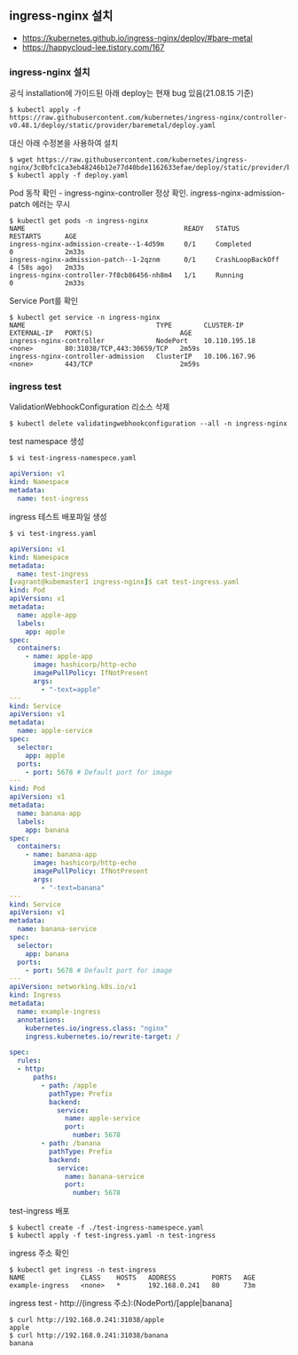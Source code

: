 ## ingress-nginx 설치
- https://kubernetes.github.io/ingress-nginx/deploy/#bare-metal
- https://happycloud-lee.tistory.com/167

### ingress-nginx 설치
공식 installation에 가이드된 아래 deploy는 현재 bug 있음(21.08.15 기준)
```
$ kubectl apply -f https://raw.githubusercontent.com/kubernetes/ingress-nginx/controller-v0.48.1/deploy/static/provider/baremetal/deploy.yaml
```
대신 아래 수정본을 사용하여 설치
```
$ wget https://raw.githubusercontent.com/kubernetes/ingress-nginx/3c0bfc1ca3eb48246b12e77d40bde1162633efae/deploy/static/provider/baremetal/deploy.yaml
$ kubectl apply -f deploy.yaml
```
Pod 동작 확인 - ingress-nginx-controller 정상 확인. ingress-nginx-admission-patch 에러는 무시
```
$ kubectl get pods -n ingress-nginx
NAME                                        READY   STATUS             RESTARTS      AGE
ingress-nginx-admission-create--1-4d59m     0/1     Completed          0             2m33s
ingress-nginx-admission-patch--1-2qznm      0/1     CrashLoopBackOff   4 (58s ago)   2m33s
ingress-nginx-controller-7f8cb86456-nh8m4   1/1     Running            0             2m33s
```
Service Port를 확인
```
$ kubectl get service -n ingress-nginx
NAME                                 TYPE        CLUSTER-IP      EXTERNAL-IP   PORT(S)                      AGE
ingress-nginx-controller             NodePort    10.110.195.18   <none>        80:31038/TCP,443:30659/TCP   2m59s
ingress-nginx-controller-admission   ClusterIP   10.106.167.96   <none>        443/TCP                      2m59s
```

### ingress test
ValidationWebhookConfiguration 리소스 삭제 
```
$ kubectl delete validatingwebhookconfiguration --all -n ingress-nginx
```
test namespace 생성
```
$ vi test-ingress-namespece.yaml
```
```yaml
apiVersion: v1
kind: Namespace
metadata:
  name: test-ingress
```
ingress 테스트 배포파일 생성
```
$ vi test-ingress.yaml
```
```yaml
apiVersion: v1
kind: Namespace
metadata:
  name: test-ingress
[vagrant@kubemaster1 ingress-nginx]$ cat test-ingress.yaml
kind: Pod
apiVersion: v1
metadata:
  name: apple-app
  labels:
    app: apple
spec:
  containers:
    - name: apple-app
      image: hashicorp/http-echo
      imagePullPolicy: IfNotPresent
      args:
        - "-text=apple"
---
kind: Service
apiVersion: v1
metadata:
  name: apple-service
spec:
  selector:
    app: apple
  ports:
    - port: 5678 # Default port for image
---
kind: Pod
apiVersion: v1
metadata:
  name: banana-app
  labels:
    app: banana
spec:
  containers:
    - name: banana-app
      image: hashicorp/http-echo
      imagePullPolicy: IfNotPresent
      args:
        - "-text=banana"
---
kind: Service
apiVersion: v1
metadata:
  name: banana-service
spec:
  selector:
    app: banana
  ports:
    - port: 5678 # Default port for image
---
apiVersion: networking.k8s.io/v1
kind: Ingress
metadata:
  name: example-ingress
  annotations:
    kubernetes.io/ingress.class: "nginx"
    ingress.kubernetes.io/rewrite-target: /

spec:
  rules:
  - http:
      paths:
        - path: /apple
          pathType: Prefix
          backend:
            service:
              name: apple-service
              port:
                number: 5678
        - path: /banana
          pathType: Prefix
          backend:
            service:
              name: banana-service
              port:
                number: 5678
```
test-ingress 배포
```
$ kubectl create -f ./test-ingress-namespece.yaml
$ kubectl apply -f test-ingress.yaml -n test-ingress
```
ingress 주소 확인
```
$ kubectl get ingress -n test-ingress
NAME              CLASS    HOSTS   ADDRESS         PORTS   AGE
example-ingress   <none>   *       192.168.0.241   80      73m
```
ingress test - http://(ingress 주소):(NodePort)/[apple|banana]
```
$ curl http://192.168.0.241:31038/apple
apple
$ curl http://192.168.0.241:31038/banana
banana
```
